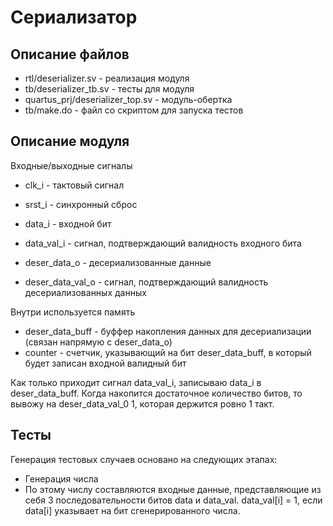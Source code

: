 # Сериализатор
## Описание файлов
* rtl/deserializer.sv             - реализация модуля
* tb/deserializer_tb.sv           - тесты для модуля
* quartus_prj/deserializer_top.sv - модуль-обертка
* tb/make.do                      - файл со скриптом для запуска тестов
## Описание модуля
Входные/выходные сигналы
* clk_i            - тактовый сигнал
* srst_i           - синхронный сброс

* data_i           - входной бит
* data_val_i       - сигнал, подтверждающий валидность входного бита

* deser_data_o     - десериализованные данные
* deser_data_val_o - сигнал, подтверждающий валидность десериализованных данных

Внутри используется память
* deser_data_buff - буффер накопления данных для десериализации (связан напрямую с deser_data_o)
* counter         - счетчик, указывающий на бит deser_data_buff, в который будет записан входной валидный бит

Как только приходит сигнал data_val_i, записываю data_i в deser_data_buff. Когда накопится достаточное количество битов, то вывожу на deser_data_val_0 1, которая держится ровно 1 такт.

## Тесты
Генерация тестовых случаев основано на следующих этапах:

* Генерация числа
* По этому числу составляются входные данные, представляющие из себя 3 последовательности битов data и data_val. data_val[i] = 1, если data[i] указывает на бит сгенерированного числа.